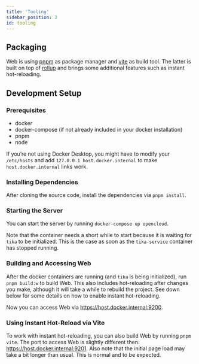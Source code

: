 ```yaml
---
title: 'Tooling'
sidebar_position: 3
id: tooling
---
```




## Packaging

Web is using [pnpm](https://pnpm.io/) as package manager and [vite](https://vitejs.dev/) as build tool. The latter is built on top of [rollup](https://rollupjs.org/) and brings some additional features such as instant hot-reloading.

## Development Setup

### Prerequisites

- docker
- docker-compose (if not already included in your docker installation)
- pnpm
- node

If you’re not using Docker Desktop, you might have to modify your `/etc/hosts` and add `127.0.0.1 host.docker.internal` to make `host.docker.internal` links work.

### Installing Dependencies

After cloning the source code, install the dependencies via `pnpm install`.

### Starting the Server

You can start the server by running `docker-compose up opencloud`.

Note that the container needs a short while to start because it is waiting for `tika` to be initialized. This is the case as soon as the `tika-service` container has stopped running.

### Building and Accessing Web

After the docker containers are running (and `tika` is being initialized), run `pnpm build:w` to build Web. This also includes hot-reloading after changes you make, although it will take a while to rebuild the project. See down below for some details on how to enable instant hot-reloading.

Now you can access Web via https://host.docker.internal:9200.

### Using Instant Hot-Reload via Vite

To work with instant hot-reloading, you can also build Web by running `pnpm vite`. The port to access Web is slightly different then: https://host.docker.internal:9201. Also note that the initial page load may take a bit longer than usual. This is normal and to be expected.
